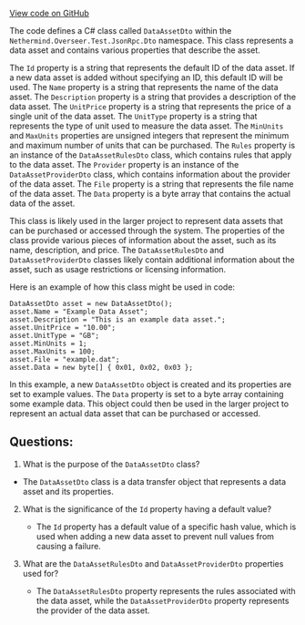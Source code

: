 [View code on GitHub](https://github.com/NethermindEth/nethermind/src/Nethermind/Nethermind.Overseer.Test/JsonRpc/Dto/DataAssetDto.cs)

The code defines a C# class called `DataAssetDto` within the `Nethermind.Overseer.Test.JsonRpc.Dto` namespace. This class represents a data asset and contains various properties that describe the asset. 

The `Id` property is a string that represents the default ID of the data asset. If a new data asset is added without specifying an ID, this default ID will be used. The `Name` property is a string that represents the name of the data asset. The `Description` property is a string that provides a description of the data asset. The `UnitPrice` property is a string that represents the price of a single unit of the data asset. The `UnitType` property is a string that represents the type of unit used to measure the data asset. The `MinUnits` and `MaxUnits` properties are unsigned integers that represent the minimum and maximum number of units that can be purchased. The `Rules` property is an instance of the `DataAssetRulesDto` class, which contains rules that apply to the data asset. The `Provider` property is an instance of the `DataAssetProviderDto` class, which contains information about the provider of the data asset. The `File` property is a string that represents the file name of the data asset. The `Data` property is a byte array that contains the actual data of the asset.

This class is likely used in the larger project to represent data assets that can be purchased or accessed through the system. The properties of the class provide various pieces of information about the asset, such as its name, description, and price. The `DataAssetRulesDto` and `DataAssetProviderDto` classes likely contain additional information about the asset, such as usage restrictions or licensing information. 

Here is an example of how this class might be used in code:

```
DataAssetDto asset = new DataAssetDto();
asset.Name = "Example Data Asset";
asset.Description = "This is an example data asset.";
asset.UnitPrice = "10.00";
asset.UnitType = "GB";
asset.MinUnits = 1;
asset.MaxUnits = 100;
asset.File = "example.dat";
asset.Data = new byte[] { 0x01, 0x02, 0x03 };
```

In this example, a new `DataAssetDto` object is created and its properties are set to example values. The `Data` property is set to a byte array containing some example data. This object could then be used in the larger project to represent an actual data asset that can be purchased or accessed.
## Questions: 
 1. What is the purpose of the `DataAssetDto` class?
   - The `DataAssetDto` class is a data transfer object that represents a data asset and its properties.

2. What is the significance of the `Id` property having a default value?
   - The `Id` property has a default value of a specific hash value, which is used when adding a new data asset to prevent null values from causing a failure.

3. What are the `DataAssetRulesDto` and `DataAssetProviderDto` properties used for?
   - The `DataAssetRulesDto` property represents the rules associated with the data asset, while the `DataAssetProviderDto` property represents the provider of the data asset.